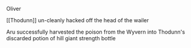 Oliver

[[Thodunn]] un-cleanly hacked off the head of the wailer

Aru successfully harvested the poison from the Wyvern into Thodunn's discarded potion of hill giant strength bottle



